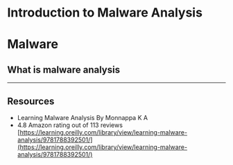 # Introduction to Malware Analysis

# Malware

## What is malware analysis

---

## Resources

* Learning Malware Analysis By Monnappa K A
* 4.8 Amazon rating out of 113 reviews
[https://learning.oreilly.com/library/view/learning-malware-analysis/9781788392501/](https://learning.oreilly.com/library/view/learning-malware-analysis/9781788392501/)